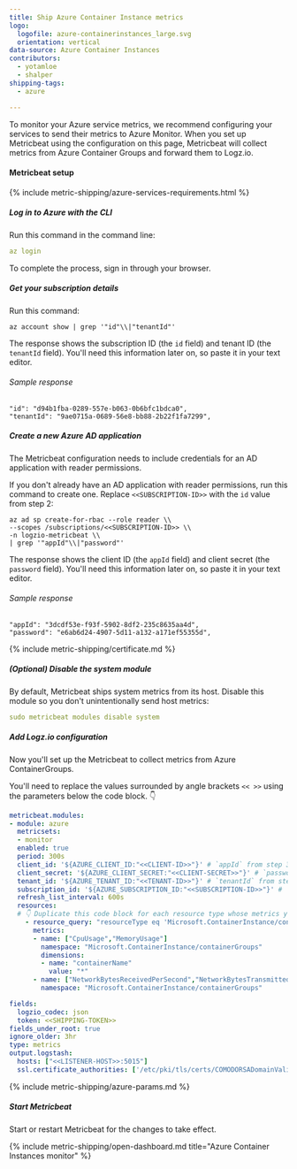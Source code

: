 ```yaml
---
title: Ship Azure Container Instance metrics
logo:
  logofile: azure-containerinstances_large.svg
  orientation: vertical
data-source: Azure Container Instances
contributors:
  - yotamloe
  - shalper
shipping-tags:
  - azure

---
```


To monitor your Azure service metrics,
we recommend configuring your services
to send their metrics to Azure Monitor.
When you set up Metricbeat using the configuration on this page,
Metricbeat will collect metrics from Azure Container Groups
and forward them to Logz.io.

#### Metricbeat setup

{% include metric-shipping/azure-services-requirements.html %}

<div class="tasklist">

##### Log in to Azure with the CLI

Run this command in the command line:

```yml
az login
```

To complete the process, sign in through your browser.

##### Get your subscription details

Run this command:

```shell
az account show | grep '"id"\\|"tenantId"'
```

The response shows the subscription ID (the `id` field)
and tenant ID (the `tenantId` field).
You'll need this information later on, so paste it in your text editor.

###### Sample response

```shell
"id": "d94b1fba-0289-557e-b063-0b6bfc1bdca0",
"tenantId": "9ae0715a-0689-56e8-bb88-2b22f1fa7299",
```

##### Create a new Azure AD application

The Metricbeat configuration needs to include credentials for an AD application with reader permissions.

If you don't already have an AD application with reader permissions,
run this command to create one.
Replace `<<SUBSCRIPTION-ID>>` with the `id` value from step 2:

```shell
az ad sp create-for-rbac --role reader \\
--scopes /subscriptions/<<SUBSCRIPTION-ID>> \\
-n logzio-metricbeat \\
| grep '"appId"\\|"password"'
```

The response shows the client ID (the `appId` field)
and client secret (the `password` field).
You'll need this information later on, so paste it in your text editor.

###### Sample response

```shell
"appId": "3dcdf53e-f93f-5902-8df2-235c8635aa4d",
"password": "e6ab6d24-4907-5d11-a132-a171ef55355d",
```

{% include metric-shipping/certificate.md %}

##### (_Optional_) Disable the system module

By default, Metricbeat ships system metrics from its host.
Disable this module so you don't unintentionally send host metrics:

```yml
sudo metricbeat modules disable system
```

##### Add Logz.io configuration

Now you'll set up the Metricbeat
to collect metrics from Azure ContainerGroups.

You'll need to replace the values surrounded by angle brackets
`<< >>`
using the parameters below the code block. 👇


```yml
metricbeat.modules:
- module: azure
  metricsets:
  - monitor
  enabled: true
  period: 300s
  client_id: '${AZURE_CLIENT_ID:"<<CLIENT-ID>>"}' # `appId` from step 3
  client_secret: '${AZURE_CLIENT_SECRET:"<<CLIENT-SECRET>>"}' # `password` from step 3
  tenant_id: '${AZURE_TENANT_ID:"<<TENANT-ID>>"}' # `tenantId` from step 2
  subscription_id: '${AZURE_SUBSCRIPTION_ID:"<<SUBSCRIPTION-ID>>"}' # `id` from step 2
  refresh_list_interval: 600s
  resources:
  # 👇 Duplicate this code block for each resource type whose metrics you want to ship.
    - resource_query: "resourceType eq 'Microsoft.ContainerInstance/containerGroups'"
      metrics:
      - name: ["CpuUsage","MemoryUsage"]
        namespace: "Microsoft.ContainerInstance/containerGroups"
        dimensions:
        - name: "containerName"
          value: "*"
      - name: ["NetworkBytesReceivedPerSecond","NetworkBytesTransmittedPerSecond"]
        namespace: "Microsoft.ContainerInstance/containerGroups"

fields:
  logzio_codec: json
  token: <<SHIPPING-TOKEN>>
fields_under_root: true
ignore_older: 3hr
type: metrics
output.logstash:
  hosts: ["<<LISTENER-HOST>>:5015"]
  ssl.certificate_authorities: ['/etc/pki/tls/certs/COMODORSADomainValidationSecureServerCA.crt']
```

{% include metric-shipping/azure-params.md %}

##### Start Metricbeat

Start or restart Metricbeat for the changes to take effect.

{% include metric-shipping/open-dashboard.md title="Azure Container Instances monitor" %}


</div>
